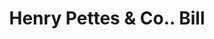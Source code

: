 ---
doi: 10.7916/D8NS25Z7
date_other: '1850'
date_other_textual: 1850-1859
form: printed ephemera
genre:
- Invoices
name:
- Henry Pettes & Co.
object_in_context_url: https://biggert.cul.columbia.edu/items/view/ave_biggert_00387
subject_hierarchical_geographic:
- Boston, Massachusetts, United States
subject_name:
- Henry Pettes & Co.
title: Henry Pettes & Co.. Bill
sort_title: Henry Pettes & Co.. Bill
call_number: ave_biggert_00387
coordinates:
- 42.35805555555556,-71.06361111111111
pid: ave_biggert_00387
identifiers: ave_biggert_00387
thumbnail: https://derivativo-3.library.columbia.edu/iiif/2/ldpd:344139/full/!256,256/0/native.jpg
permalink: /biggert/ave_biggert_00387/
layout: iiif-image-page
---